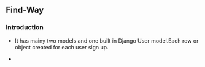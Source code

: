 ## Find-Way

### Introduction

- It has mainy two models and one built in Django User model.Each row or object created for each user sign up.

- 
